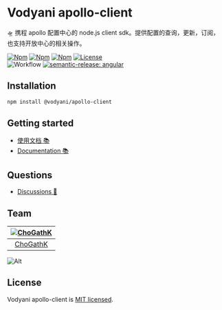 # Vodyani apollo-client

🛸 携程 apollo 配置中心的 node.js client sdk。提供配置的查询，更新，订阅，也支持开放中心的相关操作。

[![Npm](https://img.shields.io/npm/v/@vodyani/apollo-client/latest.svg)](https://www.npmjs.com/package/@vodyani/apollo-client)
[![Npm](https://img.shields.io/npm/v/@vodyani/apollo-client/beta.svg)](https://www.npmjs.com/package/@vodyani/apollo-client)
[![Npm](https://img.shields.io/npm/dm/@vodyani/apollo-client)](https://www.npmjs.com/package/@vodyani/apollo-client)
[![License](https://img.shields.io/github/license/vodyani/apollo-client)](LICENSE)
<br>
![Workflow](https://github.com/vodyani/apollo-client/actions/workflows/release.yml/badge.svg)
[![semantic-release: angular](https://img.shields.io/badge/semantic--release-angular-e10079?logo=semantic-release)](https://github.com/semantic-release/semantic-release)

## Installation

```sh
npm install @vodyani/apollo-client
```

## Getting started

- [使用文档 📚](https://vodyani.netlify.app/docs/advanced/apollo-client)
- [Documentation 📚](https://vodyani.netlify.app/en/docs/advanced/apollo-client)

## Questions

- [Discussions 🧐](https://github.com/vodyani/apollo-client/discussions)

## Team

|[![ChoGathK](https://github.com/chogathK.png?size=100)](https://github.com/chogathK)|
|:-:|
|[ChoGathK](https://github.com/chogathK)|

![Alt](https://repobeats.axiom.co/api/embed/ccfa27d0635b6ce8e3ca926fed5a017da7a23e24.svg "Repobeats analytics image")

## License

Vodyani apollo-client is [MIT licensed](LICENSE).
